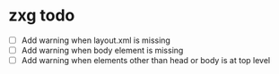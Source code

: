 # zxg todo

- [ ] Add warning when layout.xml is missing
- [ ] Add warning when body element is missing
- [ ] Add warning when elements other than head or body is at top level
